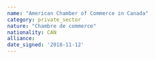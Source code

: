 ```yaml
---
name: "American Chamber of Commerce in Canada"
category: private_sector
nature: "Chambre de commerce"
nationality: CAN
alliance: 
date_signed: '2018-11-12'
---
```

    